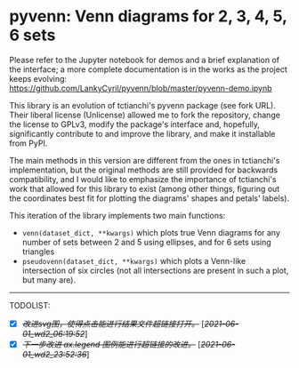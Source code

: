 # pyvenn: Venn diagrams for 2, 3, 4, 5, 6 sets

Please refer to the Jupyter notebook for demos and a brief explanation of the
interface; a more complete documentation is in the works as the project keeps
evolving:  
https://github.com/LankyCyril/pyvenn/blob/master/pyvenn-demo.ipynb

This library is an evolution of tctianchi's pyvenn package (see fork URL).  
Their liberal license (Unlicense) allowed me to fork the repository,
change the license to GPLv3, modify the package's interface and, hopefully,
significantly contribute to and improve the library, and make it installable
from PyPI.

The main methods in this version are different from the ones in tctianchi's
implementation, but the original methods are still provided for backwards
compatibility, and I would like to emphasize the importance of tctianchi's work
that allowed for this library to exist (among other things, figuring out the
coordinates best fit for plotting the diagrams' shapes and petals' labels).

This iteration of the library implements two main functions:
* `venn(dataset_dict, **kwargs)` which plots true Venn diagrams for any number
of sets between 2 and 5 using ellipses, and for 6 sets using triangles
* `pseudovenn(dataset_dict, **kwargs)` which plots a Venn-like intersection of
six circles (not all intersections are present in such a plot, but many are).


---
TODOLIST:

- [x] ~~*改进svg图，使得点击能进行结果文件超链接打开。*~~ [~~*2021-06-01_wd2_06:19:52*~~]
- [x] ~~*下一步改进 ax.legend 图例能进行超链接的改进。*~~ [~~*2021-06-01_wd2_23:52:36*~~]
